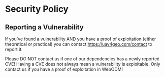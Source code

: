 # Security Policy

## Reporting a Vulnerability

If you've found a vulnerability AND you have a proof of exploitation (either theoretical or practical) you can contact https://uav4geo.com/contact to report it.

Please DO NOT contact us if one of our dependencies has a newly reported CVE! Having a CVE does not always mean a vulnerability is exploitable. Only contact us if you have a proof of exploitation in WebODM!
 
